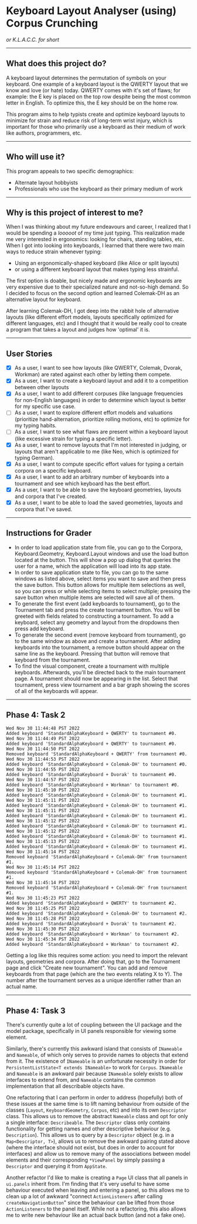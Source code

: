 # Keyboard Layout Analyser (using) Corpus Crunching
*or K.L.A.C.C. for short*

---
## What does this project do?
A keyboard layout determines the permutation of symbols on your keyboard.
One example of a keyboard layout is the QWERTY layout that we know and love
(or hate) today. QWERTY comes with it's set of flaws; for example: the E key
is placed on the top row despite being the most common letter in English.
To optimize this, the E key should be on the home row.

This program aims to help typists create and optimize keyboard layouts
to minimize for strain and reduce risk of long-term wrist injury, which
is important for those who primarily use a keyboard as their medium of 
work like authors, programmers, etc.

---
## Who will use it?
This program appeals to two specific demographics:
* Alternate layout hobbyists
* Professionals who use the keyboard as their primary medium of work

---
## Why is this project of interest to me?
When I was thinking about my future endeavours and career, I realized
that I would be spending a *looooot* of my time just typing. This
realization made me very interested in ergonomics: looking for chairs,
standing tables, etc. When I got into looking into keyboards, I learned
that there were two main ways to reduce strain whenever typing:

* Using an ergonomically-shaped keyboard (like Alice or split layouts)
* or using a different keyboard layout that makes typing less strainful.

The first option is doable, but nicely made and ergonomic keyboards are
very expensive due to their specialized nature and not-so-high demand.
So I decided to focus on the second option and learned Colemak-DH as
an alternative layout for keyboard. 

After learning Colemak-DH, I got deep into the rabbit hole of alternative
layouts (like different effort models, layouts specifically optimized
for different languages, etc) and I thought that it would be really cool
to create a program that takes a layout and judges how 'optimal' it is.

---
## User Stories

* [X] As a user, I want to see how layouts (like QWERTY,
  Colemak, Dvorak, Workman) are rated against each other by letting them compete.
* [X] As a user, I want to create a keyboard layout and add it to a competition
between other layouts
* [X] As a user, I want to add different corpuses (like language frequencies
for non-English languages) in order to determine which layout is better
for my specific use case.
* [ ] As a user, I want to explore different effort models and valuations
(prioritize hand-alternation, prioritize rolling motions, etc) to
optimize for my typing habits.
* [ ] As a user, I want to see what flaws are present within a keyboard
layout (like excessive strain for typing a specific letter).
* [X] As a user, I want to remove layouts that I'm not interested in
judging, or layouts that aren't applicable to me (like Neo, which is
optimized for typing German).
* [X] As a user, I want to compute specific effort values for typing a certain
corpora on a specific keyboard.
* [X] As a user, I want to add an arbitrary number of keyboards into a tournament
and see which keyboard has the best effort.
* [X] As a user, I want to be able to save the keyboard geometries, layouts and
corpora that I've created.
* [X] As a user, I want to be able to load the saved geometries, layouts and
corpora that I've saved.

---

## Instructions for Grader
* In order to load application state from file, you can go to the Corpora, 
Keyboard.Geometry, Keyboard.Layout windows and use the load button located
at the button. This will show a pop up dialog that queries the user for 
a name, which the application will load into its app state.
* In order to save application state to file, you can go to the same windows
as listed above, select items you want to save and then press the save button.
This button allows for multiple item selections as well, so you can press
<Ctrl> or <Shift> while selecting items to select multiple; pressing the save
button when multiple items are selected will save all of them.
* To generate the first event (add keyboards to tournament), go to the 
Tournament tab and press the create tournament button. You will be greeted
with fields related to constructing a tournament. To add a keyboard, select
any geometry and layout from the dropdowns then press add keyboard.
* To generate the second event (remove keyboard from tournament), go to
the same window as above and create a tournament. After adding keyboards
into the tournament, a remove button should appear on the same line as
the keyboard. Pressing that button will remove that keyboard from the
tournament.
* To find the visual component, create a tournament with multiple keyboards.
Afterwards, you'll be directed back to the main tournament page. A tournament
should now be appearing in the list. Select that tournament, press view
tournament and a bar graph showing the scores of all of the keyboards will
appear.

---

## Phase 4: Task 2
```
Wed Nov 30 11:44:48 PST 2022
Added keyboard 'StandardAlphaKeyboard + QWERTY' to tournament #0.
Wed Nov 30 11:44:49 PST 2022
Added keyboard 'StandardAlphaKeyboard + QWERTY' to tournament #0.
Wed Nov 30 11:44:50 PST 2022
Removed keyboard 'StandardAlphaKeyboard + QWERTY' from tournament #0.
Wed Nov 30 11:44:53 PST 2022
Added keyboard 'StandardAlphaKeyboard + Colemak-DH' to tournament #0.
Wed Nov 30 11:44:55 PST 2022
Added keyboard 'StandardAlphaKeyboard + Dvorak' to tournament #0.
Wed Nov 30 11:44:57 PST 2022
Added keyboard 'StandardAlphaKeyboard + Workman' to tournament #0.
Wed Nov 30 11:45:10 PST 2022
Added keyboard 'StandardAlphaKeyboard + Colemak-DH' to tournament #1.
Wed Nov 30 11:45:11 PST 2022
Added keyboard 'StandardAlphaKeyboard + Colemak-DH' to tournament #1.
Wed Nov 30 11:45:11 PST 2022
Added keyboard 'StandardAlphaKeyboard + Colemak-DH' to tournament #1.
Wed Nov 30 11:45:12 PST 2022
Added keyboard 'StandardAlphaKeyboard + Colemak-DH' to tournament #1.
Wed Nov 30 11:45:12 PST 2022
Added keyboard 'StandardAlphaKeyboard + Colemak-DH' to tournament #1.
Wed Nov 30 11:45:13 PST 2022
Added keyboard 'StandardAlphaKeyboard + Colemak-DH' to tournament #1.
Wed Nov 30 11:45:14 PST 2022
Removed keyboard 'StandardAlphaKeyboard + Colemak-DH' from tournament #1.
Wed Nov 30 11:45:14 PST 2022
Removed keyboard 'StandardAlphaKeyboard + Colemak-DH' from tournament #1.
Wed Nov 30 11:45:14 PST 2022
Removed keyboard 'StandardAlphaKeyboard + Colemak-DH' from tournament #1.
Wed Nov 30 11:45:23 PST 2022
Added keyboard 'StandardAlphaKeyboard + QWERTY' to tournament #2.
Wed Nov 30 11:45:25 PST 2022
Added keyboard 'StandardAlphaKeyboard + Colemak-DH' to tournament #2.
Wed Nov 30 11:45:28 PST 2022
Added keyboard 'StandardAlphaKeyboard + Dvorak' to tournament #2.
Wed Nov 30 11:45:30 PST 2022
Added keyboard 'StandardAlphaKeyboard + Workman' to tournament #2.
Wed Nov 30 11:45:34 PST 2022
Added keyboard 'StandardAlphaKeyboard + Workman' to tournament #2.
```

Getting a log like this requires some action: you need to import the relevant
layouts, geometries and corpora. After doing that, go to the Tournament
page and click "Create new tournament". You can add and remove keyboards
from that page (which are the two events relating X to Y). The number
after the tournament serves as a unique identifier rather than an actual
name.

---

## Phase 4: Task 3
There's currently quite a lot of coupling between the UI package and the
model package, specifically in UI panels responsible for viewing some
element. 

Similarly, there's currently this awkward island that consists of 
`INameable` and `Nameable`, of which only serves to provide names
to objects that extend from it. The existence of `INameable` is 
an unfortunate necessity in order for 
`PersistentListState<T extends INameable>` to work for `Corpus`.
`INameable` and `Nameable` is an awkward pair because `INameable`
solely exists to allow interfaces to extend from, and `Nameable`
contains the common implementation that all describable objects
have.

One refactoring that I can perform in order to address (hopefully)
both of these issues at the same time is to lift naming behaviour
from outside of the classes (`Layout`, `KeyboardGeometry`, `Corpus`, etc)
and into its own `Descriptor` class. This allows us to remove the 
abstract `Nameable` class and opt for only a single interface:
`Describeable`. The `Descriptor` class only contains functionality
for getting names and other descriptive behaviour (e.g. `Description`).
This allows us to query by a `Descriptor` object 
(e.g. in a `Map<Descriptor, T>`), allows us to remove the awkward
pairing stated above (where the interface should not exist, but 
does in order to account for interfaces) and allow us to remove 
many of the associations between model elements and their corresponding
`*ViewPanel` by simply passing a `Descriptor` and querying it from 
`AppState`.

Another refactor I'd like to make is creating a `Page` UI class that
all panels in `ui.panels` inherit from. I'm finding that it's very
useful to have some behaviour executed when leaving and entering a
panel, so this allows me to clean up a lot of awkward "connect 
`ActionListeners` after calling `createNavigationButton`" since
the behaviour can be lifted from those `ActionListeners` to
the panel itself. While not a refactoring, this also allows me
to write new behaviour like an actual back button (and not a 
fake one).